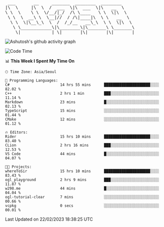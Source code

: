 <pre>
 ___       __     _______  ________  ________     
|\  \     |\  \  /  ___  \|\  ___  \|\   __  \    
\ \  \    \ \  \/__/|_/  /\ \____   \ \  \|\  \   
 \ \  \  __\ \  \__|//  / /\|____|\  \ \   __  \  
  \ \  \|\__\_\  \  /  /_/__   __\_\  \ \  \|\  \ 
   \ \____________\|\________\|\_______\ \_______\
    \|____________| \|_______|\|_______|\|_______|                                 
</pre>

![Ashutosh's github activity graph](https://github-readme-activity-graph.cyclic.app/graph?username=w298&theme=github-compact&hide_title=true&radius=8&area=true)

<!--START_SECTION:waka-->
![Code Time](http://img.shields.io/badge/Code%20Time-648%20hrs%2046%20mins-blue)

📊 **This Week I Spent My Time On** 

```text
🕑︎ Time Zone: Asia/Seoul

💬 Programming Languages: 
C#                       14 hrs 55 mins      █████████████████████░░░░   82.02 % 
C++                      2 hrs 1 min         ███░░░░░░░░░░░░░░░░░░░░░░   11.14 % 
Markdown                 23 mins             █░░░░░░░░░░░░░░░░░░░░░░░░   02.13 % 
TypeScript               15 mins             ░░░░░░░░░░░░░░░░░░░░░░░░░   01.44 % 
CMake                    12 mins             ░░░░░░░░░░░░░░░░░░░░░░░░░   01.12 % 

🔥 Editors: 
Rider                    15 hrs 10 mins      █████████████████████░░░░   83.40 % 
CLion                    2 hrs 16 mins       ███░░░░░░░░░░░░░░░░░░░░░░   12.53 % 
VS Code                  44 mins             █░░░░░░░░░░░░░░░░░░░░░░░░   04.07 % 

🐱‍💻 Projects: 
whereToSir               15 hrs 10 mins      █████████████████████░░░░   83.43 % 
ogl_playground           2 hrs 9 mins        ███░░░░░░░░░░░░░░░░░░░░░░   11.87 % 
w298.me                  44 mins             █░░░░░░░░░░░░░░░░░░░░░░░░   04.04 % 
ogl-tutorial-clear       7 mins              ░░░░░░░░░░░░░░░░░░░░░░░░░   00.66 % 
vcpkg                    0 secs              ░░░░░░░░░░░░░░░░░░░░░░░░░   00.01 % 
```


 Last Updated on 22/02/2023 18:38:25 UTC
<!--END_SECTION:waka-->
